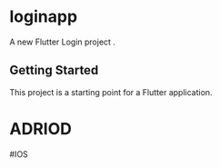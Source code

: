 # loginapp

A new Flutter Login project .

## Getting Started

This project is a starting point for a Flutter application.


# ADRIOD




#IOS